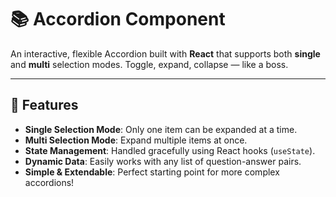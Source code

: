 # 📚 Accordion Component

An interactive, flexible Accordion built with **React** that supports both **single** and **multi** selection modes. Toggle, expand, collapse — like a boss.

---

## 🚀 Features
- **Single Selection Mode**: Only one item can be expanded at a time.
- **Multi Selection Mode**: Expand multiple items at once.
- **State Management**: Handled gracefully using React hooks (`useState`).
- **Dynamic Data**: Easily works with any list of question-answer pairs.
- **Simple & Extendable**: Perfect starting point for more complex accordions!